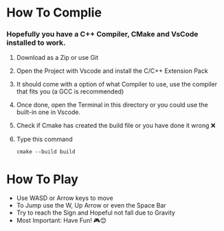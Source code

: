 #  How To Complie

###  Hopefully you have a **C++ Compiler**, **CMake** and **VsCode** installed to work.

1.  Download as a Zip or use Git
2.  Open the Project with Vscode and install the C/C++ Extension Pack
3.  It should come with a option of what Compiler to use, use the compiler that fits you (a GCC is recommended)
4.  Once done, open the Terminal in this directory or you could use the built-in one in Vscode.
5.  Check if Cmake has created the build file or you have done it wrong ❌
6.  Type this command

        cmake --build build

#   How To Play

- Use WASD or Arrow keys to move
- To Jump use the W, Up Arrow or even the Space Bar
- Try to reach the Sign and Hopeful not fall due to Gravity
- Most Important: Have Fun! 🎮😊

